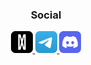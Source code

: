 <h3 align="center">Social</h3>
<div align="center">
  <a href="https://iwdath.github.io/">
    <img src="img/iwdath.svg" width="35" height="35" title="Portfolio" alt="Portfolio">
  </a>
  <a href="https://iwdath.github.io/telegram">
    <img src="img/telegram.svg" width="35" height="35" title="Telegram" alt="Telegram">
  </a>
  <a href="https://iwdath.github.io/discord">
    <img src="img/discord.svg" width="35" height="35" title="Discord" alt="Discord">
  </a>
</div>
<br>